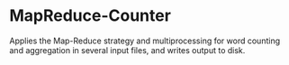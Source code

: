 # MapReduce-Counter
Applies the Map-Reduce strategy and multiprocessing for word counting and aggregation in several input files, and writes output to disk.
